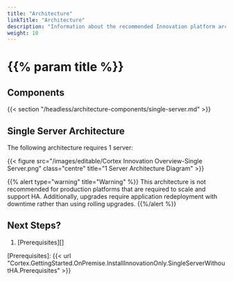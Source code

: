 ```yaml
---
title: "Architecture"
linkTitle: "Architecture"
description: "Information about the recommended Innovation platform architecture, including component descriptions."
weight: 10
---
```


# {{% param title %}}

## Components

{{< section "/headless/architecture-components/single-server.md" >}}

## Single Server Architecture

The following architecture requires 1 server:

{{< figure src="/images/editable/Cortex Innovation Overview-Single Server.png" class="centre" title="1 Server Architecture Diagram" >}}

{{% alert type="warning" title="Warning" %}} This architecture is not recommended for production platforms that are required to scale and support HA. Additionally, upgrades require application redeployment with downtime rather than using rolling upgrades. {{%/alert %}}

## Next Steps?

1. [Prerequisites][]

[Prerequisites]: {{< url "Cortex.GettingStarted.OnPremise.InstallInnovationOnly.SingleServerWithoutHA.Prerequisites" >}}
